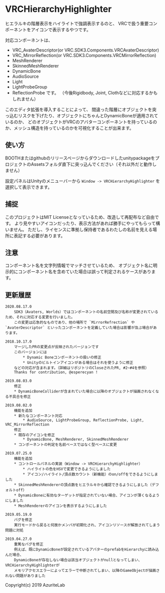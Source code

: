 # VRCHierarchyHighlighter

ヒエラルキの階層表示をハイライトで強調表示するのと、
VRCで扱う重要コンポーネントをアイコンで表示するやつです。

対応コンポーネントは、
* VRC_AvaterDescriptor(or VRC.SDK3.Components.VRCAvaterDescriptor)
* VRC_MirrorReflection(or VRC.SDK3.Components.VRCMirrorReflection)
* MeshRenderer
* SkinnedMeshRenderer
* DynamicBone
* AudioSource
* Light
* LightProbeGroup
* ReflectionProbe
です。
（今後Rigidbody, Joint, Clothなどに対応するかもしれません）

このエディタ拡張を導入することによって、
間違った階層にオブジェクトを突っ込むリスクを下げたり、オブジェクトにちゃんとDynamicBoneが適用されているのか、
どのオブジェクトがVRCのアバターコンポーネントを持っているのか、メッシュ構造を持っているのかを可視化することが出来ます。

## 使い方

BOOTHまたはgithubのリリースページからダウンロードしたunitypackageをプロジェクトのAssetsフォルダ直下に突っ込んでください（それ以外だと動作しません）

設定パネルはUnityのメニューバーから `Window -> VRCHierarchyHighlighter` を選択して表示できます。

## 捕捉

このプロジェクトはMIT Licenseとなっているため、改造して再配布など自由です。
より見やすいアイコンだったり、表示方法があれば勝手にやってもらって構いません。
ただし、ライセンスに準拠し保持者であるわたしの名前を見える場所に表記する必要があります。

## 注意

コンポーネント名を文字列情報でマッチさせているため、
オブジェクト名に明示的にコンポーネント名を含めていた場合は誤って判定されるケースがあります。

## 更新履歴

```
2020.08.17.0
    SDK3（Avaters, Worlds）ではコンポーネントの名前空間及び名称が変更されているため、それに対応する変更を行いました。
    この変更は応急的なものであり、他の場所で `MirrorRefrection` や `AvaterDescriptor` といったコンポーネントを定義していた場合は影響が及ぶ場合があります。

2018.10.17.0
	マージしたPRの変更点が反映されたバージョンです
	このバージョンには
		* Dynamic Boneコンポーネントの扱いの修正
		* Unityのビルトインアイコンがある場合はそれを使うように修正
	などの対応が含まれます。（詳細はリポジトリのCloseされたPR, #2~#4を参照）
	Thanks for contribution, @esperecyan ! 

2019.08.03.0
	修正
	* DynamicBoneColliderが含まれていた場合に以降のオブジェクトが描画されなくなる不具合を修正

2019.08.02.0
    機能を追加
    * 新たなコンポーネント対応
        * AudioSource, LightProbeGroup, ReflectionProbe, Light, VRC_MirrorReflection
    修正
    * 既存のアイコンを修正
        * DynamicBone, MeshRenderer, SkinnedMeshRenderer
    * コンポーネントの判定を名前ベースではなく型ベースに変更

2019.07.25.0
    機能を追加
    * コントロールパネルの実装（Window -> VRCHierarchyHighlighter）
        * ハイライトの色をHSVで変更できるようにしました
        * アイコン/ハイライト/頂点数カウント（新機能）のon/offをできるようにしました
    * SkinnedMeshRendererの頂点数をヒエラルキから確認できるようにしました（デフォルトoff）
    * DynamicBoneに有効なターゲットが指定されていない場合、アイコンが薄くなるようにしました
    * MeshRendererのアイコンを表示するようにしました

2019.05.19.0
	バグを修正
	実行モードから戻ると何故かメンバが初期化され、アイコンリソースが解放されてしまう問題に対処
	
2019.04.27.0
	重篤なバグを修正
	例えば、既にDynamicBoneが設定されているアバターのprefabをHierarchyに読み込んだ場合、
	DynamicBoneが存在しない場合は該当オブジェクトがnullとなってしまい、VRCHierarchyHighlighterが
	メモリアクセスエラーによってエラーで中断されてしまい、以降のGameObjectが描画されない問題がありました
```

Copyright(c) 2019 AzuriteLab
